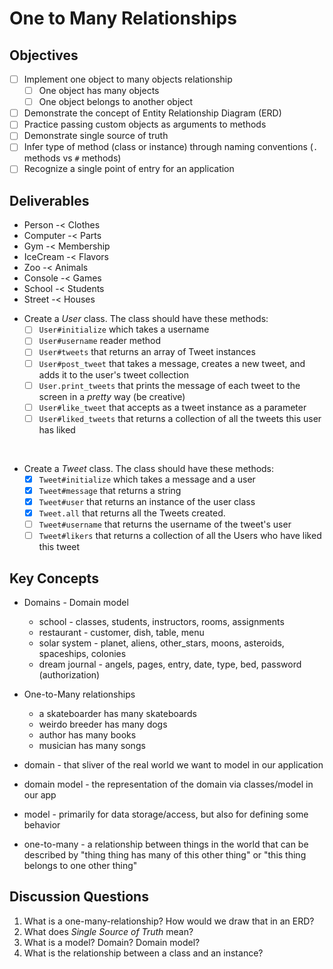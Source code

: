 # One to Many Relationships

## Objectives

* [ ] Implement one object to many objects relationship
  * [ ] One object has many objects
  * [ ] One object belongs to another object
* [ ] Demonstrate the concept of Entity Relationship Diagram (ERD)
* [ ] Practice passing custom objects as arguments to methods
* [ ] Demonstrate single source of truth
* [ ] Infer type of method (class or instance) through naming conventions (`.` methods vs `#` methods)  
* [ ] Recognize a single point of entry for an application

## Deliverables

- Person -< Clothes
- Computer -< Parts
- Gym -< Membership
- IceCream -< Flavors
- Zoo -< Animals
- Console -< Games
- School -< Students
- Street -< Houses

* Create a _User_ class. The class should have these methods:
  * [ ] `User#initialize` which takes a username
  * [ ] `User#username` reader method
  * [ ] `User#tweets` that returns an array of Tweet instances
  * [ ] `User#post_tweet` that takes a message, creates a new tweet, and adds it to the user's tweet collection  
  * [ ] `User.print_tweets` that prints the message of each tweet to the screen in a _pretty_ way (be creative)
  * [ ] `User#like_tweet` that accepts as a tweet instance as a parameter
  * [ ] `User#liked_tweets` that returns a collection of all the tweets this user has liked
<br>  

* Create a _Tweet_ class. The class should have these methods:
  * [x] `Tweet#initialize` which takes a message and a user
  * [x] `Tweet#message` that returns a string
  * [x] `Tweet#user` that returns an instance of the user class
  * [x] `Tweet.all` that returns all the Tweets created.
  * [ ] `Tweet#username` that returns the username of the tweet's user
  * [ ] `Tweet#likers` that returns a collection of all the Users who have liked this tweet

## Key Concepts
* Domains - Domain model
  * school - classes, students, instructors, rooms, assignments
  * restaurant - customer, dish, table, menu
  * solar system - planet, aliens, other_stars, moons, asteroids, spaceships, colonies
  * dream journal - angels, pages, entry, date, type, bed, password (authorization)


* One-to-Many relationships
  * a skateboarder has many skateboards
  * weirdo breeder has many dogs
  * author has many books
  * musician has many songs

* domain - that sliver of the real world we want to model in our application
* domain model - the representation of the domain via classes/model in our app
* model - primarily for data storage/access, but also for defining some behavior
* one-to-many - a relationship between things in the world that can be described by "thing thing has many of this other thing" or "this thing belongs to one other thing"


## Discussion Questions

1. What is a one-many-relationship? How would we draw that in an ERD?
2. What does _Single Source of Truth_ mean?
3. What is a model? Domain? Domain model?
4. What is the relationship between a class and an instance?